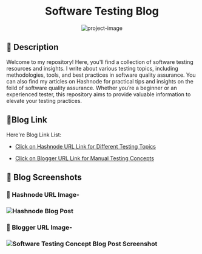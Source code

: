 <h1 id="title" align="center">Software Testing Blog</h1>

<p align="center"><img src="https://socialify.git.ci/shantokumarsaha123/Blog-SoftwareTesting-SQA/image?language=1&amp;name=1&amp;owner=1&amp;stargazers=1&amp;theme=Light" alt="project-image"></p>

## 📝 Description 
Welcome to my repository! Here, you'll find a collection of software testing resources and insights. I write about various testing topics, including methodologies, tools, and best practices in software quality assurance. You can also find my articles on Hashnode for practical tips and insights on the feild of software quality assurance. Whether you’re a beginner or an experienced tester, this repository aims to provide valuable information to elevate your testing practices.


<h2>🚀Blog Link </h2>

Here're Blog Link List:

*  [Click on Hashnode URL Link for Different Testing Topics](https://shanto-kumar-saha.hashnode.dev/?source=top_nav_blog_home)

*  [Click on Blogger URL Link for Manual Testing Concepts](https://shantokumarsaha.blogspot.com/2023/03/software-testing.html)


<h2>📸 Blog Screenshots</h2>

<h3> 🎯   Hashnode URL Image- <h3>

![Hashnode Blog Post](https://github.com/user-attachments/assets/f7efac13-24b3-47ed-a2d7-c17184d51024)

<h3> 🎯  Blogger URL Image- <h3>

![Software Testing Concept Blog Post Screenshot](https://github.com/shantokumarsaha123/SQA-SoftwareTesting-Blog/assets/122052172/9fb18e7b-7ffa-4150-808e-4afe8a3cef16)

